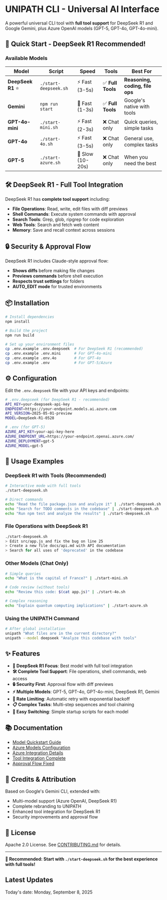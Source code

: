 # UNIPATH CLI - Universal AI Interface

A powerful universal CLI tool with **full tool support** for DeepSeek R1 and Google Gemini, plus Azure OpenAI models (GPT-5, GPT-4o, GPT-4o-mini).

## 🚀 Quick Start - DeepSeek R1 Recommended!

### Available Models

| Model | Script | Speed | Tools | Best For |
|-------|--------|-------|-------|----------|
| **DeepSeek R1** ⭐ | `./start-deepseek.sh` | ⚡ Fast (3-5s) | ✅ **Full Tools** | **Reasoning, coding, file ops** |
| **Gemini** | `npm run start` | 🚀 Fast (1-3s) | ✅ **Full Tools** | Google's native with tools |
| **GPT-4o-mini** | `./start-mini.sh` | ⚡ Fast (2-3s) | ❌ Chat only | Quick queries, simple tasks |
| **GPT-4o** | `./start-4o.sh` | ⚡ Fast (3-5s) | ❌ Chat only | General use, complex tasks |
| **GPT-5** | `./start-azure.sh` | 🐌 Slow (10-20s) | ❌ Chat only | When you need the best |

## 🛠️ DeepSeek R1 - Full Tool Integration

DeepSeek R1 has **complete tool support** including:
- **File Operations**: Read, write, edit files with diff previews
- **Shell Commands**: Execute system commands with approval
- **Search Tools**: Grep, glob, ripgrep for code exploration  
- **Web Tools**: Search and fetch web content
- **Memory**: Save and recall context across sessions

## 🔒 Security & Approval Flow

DeepSeek R1 includes Claude-style approval flow:
- **Shows diffs** before making file changes
- **Previews commands** before shell execution  
- **Respects trust settings** for folders
- **AUTO_EDIT mode** for trusted environments

## 📦 Installation

```bash
# Install dependencies
npm install

# Build the project
npm run build

# Set up your environment files
cp .env.example .env.deepseek  # For DeepSeek R1 (recommended)
cp .env.example .env.mini      # For GPT-4o-mini
cp .env.example .env.4o        # For GPT-4o  
cp .env.example .env           # For GPT-5/Azure
```

## ⚙️ Configuration

Edit the `.env.deepseek` file with your API keys and endpoints:

```bash
# .env.deepseek (for DeepSeek R1 - recommended)
API_KEY=your-deepseek-api-key
ENDPOINT=https://your-endpoint.models.ai.azure.com
API_VERSION=2025-05-01-preview
MODEL=DeepSeek-R1-0528

# .env (for GPT-5)
AZURE_API_KEY=your-api-key-here
AZURE_ENDPOINT_URL=https://your-endpoint.openai.azure.com/
AZURE_DEPLOYMENT=gpt-5
AZURE_MODEL=gpt-5
```

## 🔧 Usage Examples

### DeepSeek R1 with Tools (Recommended)
```bash
# Interactive mode with full tools
./start-deepseek.sh

# Direct commands
echo "Read the file package.json and analyze it" | ./start-deepseek.sh
echo "Search for TODO comments in the codebase" | ./start-deepseek.sh  
echo "Run npm test and analyze the results" | ./start-deepseek.sh
```

### File Operations with DeepSeek R1
```bash
./start-deepseek.sh
> Edit src/app.js and fix the bug on line 25
> Create a new file docs/api.md with API documentation
> Search for all uses of 'deprecated' in the codebase
```

### Other Models (Chat Only)
```bash
# Simple queries
echo "What is the capital of France?" | ./start-mini.sh

# Code review (without tools)
echo "Review this code: $(cat app.js)" | ./start-4o.sh

# Complex reasoning
echo "Explain quantum computing implications" | ./start-azure.sh
```

### Using the UNIPATH Command
```bash
# After global installation
unipath "What files are in the current directory?"
unipath --model deepseek "Analyze this codebase with tools"
```

## ✨ Features

- **🎯 DeepSeek R1 Focus**: Best model with full tool integration
- **🛠️ Complete Tool Support**: File operations, shell commands, web access  
- **🔒 Security First**: Approval flow with diff previews
- **⚡ Multiple Models**: GPT-5, GPT-4o, GPT-4o-mini, DeepSeek R1, Gemini
- **🔄 Rate Limiting**: Automatic retry with exponential backoff
- **📋 Complex Tasks**: Multi-step sequences and tool chaining
- **🚀 Easy Switching**: Simple startup scripts for each model

## 📚 Documentation

- [Model Quickstart Guide](docs/MODELS-QUICKSTART.md)
- [Azure Models Configuration](docs/AZURE-MODELS-GUIDE.md)
- [Azure Integration Details](docs/README-AZURE.md)
- [Tool Integration Complete](UNIPATH_TOOLS_FINAL.md)
- [Approval Flow Fixed](APPROVAL_FLOW_FIXED.md)

## 🤝 Credits & Attribution

Based on Google's Gemini CLI, extended with:
- Multi-model support (Azure OpenAI, DeepSeek R1)
- Complete rebranding to UNIPATH
- Enhanced tool integration for DeepSeek R1
- Security improvements and approval flow

## 📄 License

Apache 2.0 License. See [CONTRIBUTING.md](CONTRIBUTING.md) for details.

---

**🌟 Recommended: Start with `./start-deepseek.sh` for the best experience with full tools!**

## Latest Updates
Today's date: Monday, September 8, 2025